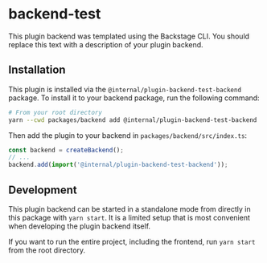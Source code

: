 # backend-test

This plugin backend was templated using the Backstage CLI. You should replace this text with a description of your plugin backend.

## Installation

This plugin is installed via the `@internal/plugin-backend-test-backend` package. To install it to your backend package, run the following command:

```bash
# From your root directory
yarn --cwd packages/backend add @internal/plugin-backend-test-backend
```

Then add the plugin to your backend in `packages/backend/src/index.ts`:

```ts
const backend = createBackend();
// ...
backend.add(import('@internal/plugin-backend-test-backend'));
```

## Development

This plugin backend can be started in a standalone mode from directly in this
package with `yarn start`. It is a limited setup that is most convenient when
developing the plugin backend itself.

If you want to run the entire project, including the frontend, run `yarn start` from the root directory.

